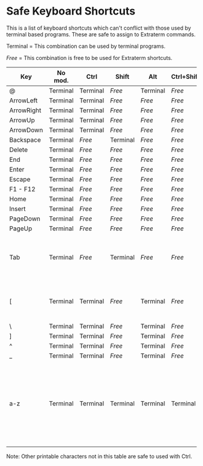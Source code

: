 Safe Keyboard Shortcuts
=======================

This is a list of keyboard shortcuts which can't conflict with those used by terminal based programs. These are safe to assign to Extraterm commands.

Terminal = This combination can be used by terminal programs.

*Free* = This combination is free to be used for Extraterm shortcuts.

| Key       | No mod.  | Ctrl      | Shift     | Alt       | Ctrl+Shift| Ctrl+Alt | Shift+Alt | Notes |
|-----------|----------|-----------|-----------|-----------|-----------|-----------|----------|-------|
| @         | Terminal | Terminal  | *Free*    | Terminal  | *Free*    | *Free*    | *Free*   |       |
| ArrowLeft | Terminal | Terminal  | *Free*    | *Free*    | *Free*    | *Free*    | *Free*   |       |
| ArrowRight| Terminal | Terminal  | *Free*    | *Free*    | *Free*    | *Free*    | *Free*   |       |
| ArrowUp   | Terminal | Terminal  | *Free*    | *Free*    | *Free*    | *Free*    | *Free*   |       |
| ArrowDown | Terminal | Terminal  | *Free*    | *Free*    | *Free*    | *Free*    | *Free*   |       |
| Backspace | Terminal | *Free*    | Terminal  | *Free*    | *Free*    | *Free*    | *Free*   |       |
| Delete    | Terminal | *Free*    | *Free*    | *Free*    | *Free*    | *Free*    | *Free*   |       |
| End       | Terminal | *Free*    | *Free*    | *Free*    | *Free*    | *Free*    | *Free*   |       |
| Enter     | Terminal | *Free*    | *Free*    | *Free*    | *Free*    | *Free*    | *Free*   |       |
| Escape    | Terminal | *Free*    | *Free*    | *Free*    | *Free*    | *Free*    | *Free*   |       |
| F1 - F12  | Terminal | *Free*    | *Free*    | *Free*    | *Free*    | *Free*    | *Free*   |       |
| Home      | Terminal | *Free*    | *Free*    | *Free*    | *Free*    | *Free*    | *Free*   |       |
| Insert    | Terminal | *Free*    | *Free*    | *Free*    | *Free*    | *Free*    | *Free*   |       |
| PageDown  | Terminal | *Free*    | *Free*    | *Free*    | *Free*    | *Free*    | *Free*   |       |
| PageUp    | Terminal | *Free*    | *Free*    | *Free*    | *Free*    | *Free*    | *Free*   |       |
| Tab       | Terminal | *Free*    | Terminal  | *Free*    | *Free*    | *Free*    | *Free*   | Alt+Tab is usually taken by the operating system |
| [         | Terminal | Terminal  | *Free*    | Terminal  | *Free*    | *Free*    | *Free*   |  Ctrl+[ duplicates the Escape key |
| \         | Terminal | Terminal  | *Free*    | Terminal  | *Free*    | *Free*    | *Free*   |       |
| ]         | Terminal | Terminal  | *Free*    | Terminal  | *Free*    | *Free*    | *Free*   |       |
| ^         | Terminal | Terminal  | *Free*    | Terminal  | *Free*    | *Free*    | *Free*   |       |
| _         | Terminal | Terminal  | *Free*    | Terminal  | *Free*    | *Free*    | *Free*   |       |
| a-z       | Terminal | Terminal  | Terminal  | Terminal  | Terminal  | *Free*    | *Free*   | Ctrl+i duplicates the Tab key. Uppercase and lowercase variants send the same code. |

Note: Other printable characters not in this table are safe to used with Ctrl.
